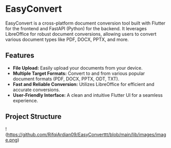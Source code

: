 # EasyConvert

EasyConvert is a cross-platform document conversion tool built with Flutter for the frontend and FastAPI (Python) for the backend. It leverages LibreOffice for robust document conversions, allowing users to convert various document types like PDF, DOCX, PPTX, and more.

## Features

* **File Upload:** Easily upload your documents from your device.
* **Multiple Target Formats:** Convert to and from various popular document formats (PDF, DOCX, PPTX, ODT, TXT).
* **Fast and Reliable Conversion:** Utilizes LibreOffice for efficient and accurate conversions.
* **User-Friendly Interface:** A clean and intuitive Flutter UI for a seamless experience.

## Project Structure
!(https://github.com/RifqiArdian09/EasyConverttt/blob/main/lib/images/image.png)
